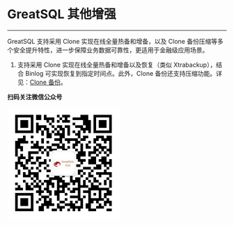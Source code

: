 # GreatSQL 其他增强
---

GreatSQL 支持采用 Clone 实现在线全量热备和增备，以及 Clone 备份压缩等多个安全提升特性，进一步保障业务数据可靠性，更适用于金融级应用场景。

1. 支持采用 Clone 实现在线全量热备和增备以及恢复（类似 Xtrabackup），结合 Binlog 可实现恢复到指定时间点。此外，Clone 备份还支持压缩功能。详见：[Clone 备份](./5-5-clone-compressed-and-incrment-backup.md)。



**扫码关注微信公众号**

![greatsql-wx](../greatsql-wx.jpg)

